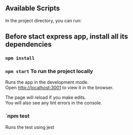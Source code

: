 ## Available Scripts

In the project directory, you can run:

## Before stact express app, install all its dependencies

### `npm install`

### `npm start` To run the project locally

Runs the app in the development mode.\
Open [http://localhost:3001](http://localhost:3001) to view it in the browser.

The page will reload if you make edits.\
You will also see any lint errors in the console.

### `npm test

Runs the test using jest